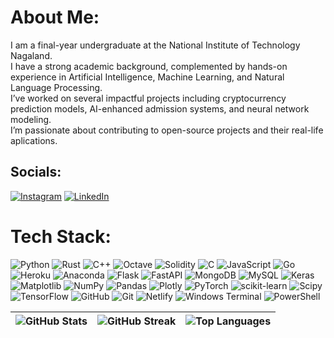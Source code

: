 # About Me:
I am a final-year undergraduate at the National Institute of Technology Nagaland. <br>I have a strong academic background, complemented by hands-on experience in Artificial Intelligence, Machine Learning, and Natural Language Processing. <br>I’ve worked on several impactful projects including cryptocurrency prediction models, AI-enhanced admission systems, and neural network modeling. <br>I’m passionate about contributing to open-source projects and their real-life aplications.


## Socials:
[![Instagram](https://img.shields.io/badge/Instagram-%23E4405F.svg?logo=Instagram&logoColor=white)](https://instagram.com/sohammhatre_) [![LinkedIn](https://img.shields.io/badge/LinkedIn-%230077B5.svg?logo=linkedin&logoColor=white)](https://linkedin.com/in/sohammhatre10929be) 

# Tech Stack:
![Python](https://img.shields.io/badge/python-3670A0?style=flat&logo=python&logoColor=ffdd54) ![Rust](https://img.shields.io/badge/rust-%23000000.svg?style=flat&logo=rust&logoColor=white) ![C++](https://img.shields.io/badge/c++-%2300599C.svg?style=flat&logo=c%2B%2B&logoColor=white) ![Octave](https://img.shields.io/badge/OCTAVE-darkblue?style=flat&logo=octave&logoColor=fcd683) ![Solidity](https://img.shields.io/badge/Solidity-%23363636.svg?style=flat&logo=solidity&logoColor=white) ![C](https://img.shields.io/badge/c-%2300599C.svg?style=flat&logo=c&logoColor=white) ![JavaScript](https://img.shields.io/badge/javascript-%23323330.svg?style=flat&logo=javascript&logoColor=%23F7DF1E) ![Go](https://img.shields.io/badge/go-%2300ADD8.svg?style=flat&logo=go&logoColor=white) ![Heroku](https://img.shields.io/badge/heroku-%23430098.svg?style=flat&logo=heroku&logoColor=white) ![Anaconda](https://img.shields.io/badge/Anaconda-%2344A833.svg?style=flat&logo=anaconda&logoColor=white) ![Flask](https://img.shields.io/badge/flask-%23000.svg?style=flat&logo=flask&logoColor=white) ![FastAPI](https://img.shields.io/badge/FastAPI-005571?style=flat&logo=fastapi) ![MongoDB](https://img.shields.io/badge/MongoDB-%234ea94b.svg?style=flat&logo=mongodb&logoColor=white) ![MySQL](https://img.shields.io/badge/mysql-4479A1.svg?style=flat&logo=mysql&logoColor=white) ![Keras](https://img.shields.io/badge/Keras-%23D00000.svg?style=flat&logo=Keras&logoColor=white) ![Matplotlib](https://img.shields.io/badge/Matplotlib-%23ffffff.svg?style=flat&logo=Matplotlib&logoColor=black) ![NumPy](https://img.shields.io/badge/numpy-%23013243.svg?style=flat&logo=numpy&logoColor=white) ![Pandas](https://img.shields.io/badge/pandas-%23150458.svg?style=flat&logo=pandas&logoColor=white) ![Plotly](https://img.shields.io/badge/Plotly-%233F4F75.svg?style=flat&logo=plotly&logoColor=white) ![PyTorch](https://img.shields.io/badge/PyTorch-%23EE4C2C.svg?style=flat&logo=PyTorch&logoColor=white) ![scikit-learn](https://img.shields.io/badge/scikit--learn-%23F7931E.svg?style=flat&logo=scikit-learn&logoColor=white) ![Scipy](https://img.shields.io/badge/SciPy-%230C55A5.svg?style=flat&logo=scipy&logoColor=%white) ![TensorFlow](https://img.shields.io/badge/TensorFlow-%23FF6F00.svg?style=flat&logo=TensorFlow&logoColor=white) ![GitHub](https://img.shields.io/badge/github-%23121011.svg?style=flat&logo=github&logoColor=white) ![Git](https://img.shields.io/badge/git-%23F05033.svg?style=flat&logo=git&logoColor=white) ![Netlify](https://img.shields.io/badge/netlify-%23000000.svg?style=flat&logo=netlify&logoColor=#00C7B7) ![Windows Terminal](https://img.shields.io/badge/Windows%20Terminal-%234D4D4D.svg?style=flat&logo=windows-terminal&logoColor=white) ![PowerShell](https://img.shields.io/badge/PowerShell-%235391FE.svg?style=flat&logo=powershell&logoColor=white)

| ![GitHub Stats](https://github-readme-stats.vercel.app/api?username=Sohammhatre10&theme=dark&hide_border=false&include_all_commits=true&count_private=true) | ![GitHub Streak](https://github-readme-streak-stats.herokuapp.com/?user=Sohammhatre10&theme=dark&hide_border=false) | ![Top Languages](https://github-readme-stats.vercel.app/api/top-langs/?username=Sohammhatre10&theme=dark&hide_border=false&include_all_commits=true&count_private=true&layout=compact) |
| --- | --- | --- |
